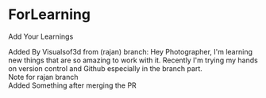 # ForLearning

Add Your Learnings

Added By Visualsof3d from (rajan) branch:
Hey Photographer, I'm learning new things that are so amazing to work with it. 
Recently I'm trying my hands on version control and Github especially in the branch part. 
<br/>
Note for rajan branch
<br/>
Added Something after merging the PR 
